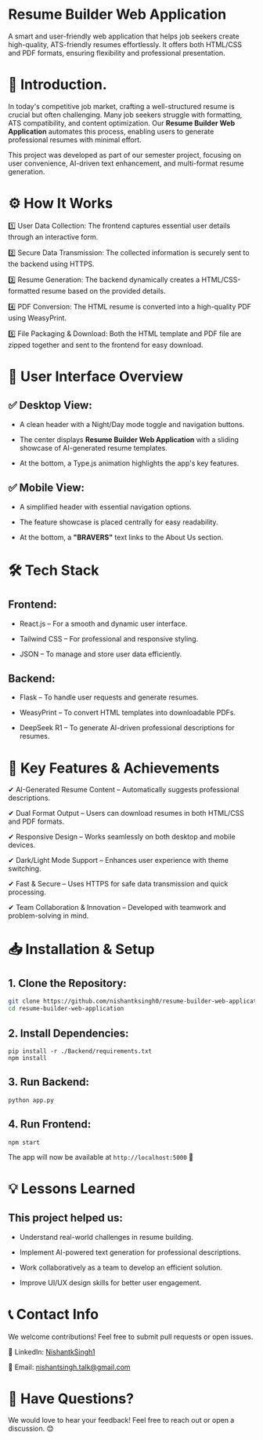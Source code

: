 # Resume Builder Web Application

A smart and user-friendly web application that helps job seekers create high-quality, ATS-friendly resumes effortlessly. It offers both HTML/CSS and PDF formats, ensuring flexibility and professional presentation.   



# 📌 Introduction.  

In today's competitive job market, crafting a well-structured resume is crucial but often challenging. Many job seekers struggle with formatting, ATS compatibility, and content optimization. Our **Resume Builder Web Application** automates this process, enabling users to generate professional resumes with minimal effort.

This project was developed as part of our semester project, focusing on user convenience, AI-driven text enhancement, and multi-format resume generation.



# ⚙️ How It Works

1️⃣ User Data Collection: The frontend captures essential user details through an interactive form.  

2️⃣ Secure Data Transmission: The collected information is securely sent to the backend using HTTPS.  

3️⃣ Resume Generation: The backend dynamically creates a HTML/CSS-formatted resume based on the provided details.  

4️⃣ PDF Conversion: The HTML resume is converted into a high-quality PDF using WeasyPrint.  

5️⃣ File Packaging & Download: Both the HTML template and PDF file are zipped together and sent to the frontend for easy download.  



# 🎨 User Interface Overview

## ✅ Desktop View:  

* A clean header with a Night/Day mode toggle and navigation buttons.  

* The center displays **Resume Builder Web Application** with a sliding showcase of AI-generated resume templates.  

* At the bottom, a Type.js animation highlights the app's key features.  


## ✅ Mobile View:

* A simplified header with essential navigation options.  

* The feature showcase is placed centrally for easy readability.  

* At the bottom, a **"BRAVERS"** text links to the About Us section.  




# 🛠️ Tech Stack

## Frontend:

* React.js – For a smooth and dynamic user interface.  

* Tailwind CSS – For professional and responsive styling.  

* JSON – To manage and store user data efficiently.  


## Backend:

* Flask – To handle user requests and generate resumes.  

* WeasyPrint – To convert HTML templates into downloadable PDFs.  

* DeepSeek R1 – To generate AI-driven professional descriptions for resumes.  




# 🚀 Key Features & Achievements

✔ AI-Generated Resume Content – Automatically suggests professional descriptions.  

✔ Dual Format Output – Users can download resumes in both HTML/CSS and PDF formats.  

✔ Responsive Design – Works seamlessly on both desktop and mobile devices.  

✔ Dark/Light Mode Support – Enhances user experience with theme switching.  

✔ Fast & Secure – Uses HTTPS for safe data transmission and quick processing.  

✔ Team Collaboration & Innovation – Developed with teamwork and problem-solving in mind.  



# 📥 Installation & Setup

## 1. Clone the Repository:  

```bash
git clone https://github.com/nishantksingh0/resume-builder-web-application.git
cd resume-builder-web-application
```


## 2. Install Dependencies:  
```
pip install -r ./Backend/requirements.txt 
npm install
```

## 3. Run Backend:

`python app.py`


## 4. Run Frontend:

`npm start`



The app will now be available at `http://localhost:5000` 🚀



# 💡 Lessons Learned

## This project helped us:

* Understand real-world challenges in resume building.  

* Implement AI-powered text generation for professional descriptions.  

* Work collaboratively as a team to develop an efficient solution.  

* Improve UI/UX design skills for better user engagement.  




# 📞 Contact Info

We welcome contributions! Feel free to submit pull requests or open issues.  

🔹 LinkedIn: <a href="https://www.linkedin.com/in/nishantksingh1/" target="_blank">NishantkSingh1</a>    

🔹 Email: <a href="mailto:nishantsingh.talk@gmail.com" target="_blank">nishantsingh.talk@gmail.com</a> 


# 📢 Have Questions?

We would love to hear your feedback! Feel free to reach out or open a discussion. 😊 
